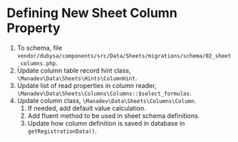 # Defining New Sheet Column Property #

1. To schema, file `vendor/dubysa/components/src/Data/Sheets/migrations/schema/02_sheet_columns.php`.
2. Update column table record hint class, `\Manadev\Data\Sheets\Hints\ColumnHint`.
3. Update list of read properties in column reader, `\Manadev\Data\Sheets\Columns\Columns::$select_formulas`.
4. Update column class, `\Manadev\Data\Sheets\Columns\Column`.
    1. If needed, add default value calculation.
    2. Add fluent method to be used in sheet schema definitions.
    3. Update how column definition is saved in database in `getRegistrationData()`.


